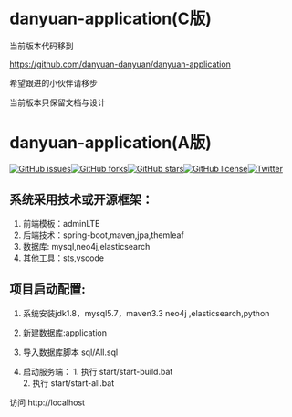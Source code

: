 # danyuan-application(C版) 
当前版本代码移到 

https://github.com/danyuan-danyuan/danyuan-application

希望跟进的小伙伴请移步

当前版本只保留文档与设计


# danyuan-application(A版)

[![GitHub issues](https://img.shields.io/github/issues/514840279/danyuan-application.svg?style=plastic)](https://github.com/514840279/danyuan-application/issues)[![GitHub forks](https://img.shields.io/github/forks/514840279/danyuan-application.svg?style=plastic)](https://github.com/514840279/danyuan-application/network)[![GitHub stars](https://img.shields.io/github/stars/514840279/danyuan-application.svg?style=plastic)](https://github.com/514840279/danyuan-application/stargazers)[![GitHub license](https://img.shields.io/github/license/514840279/danyuan-application.svg?style=plastic)](https://github.com/514840279/danyuan-application/blob/master/LICENSE)[![Twitter](https://img.shields.io/twitter/url/https/github.com/514840279/danyuan-application.svg?style=social&style=plastic)](https://twitter.com/intent/tweet?text=Wow:&url=https%3A%2F%2Fgithub.com%2F514840279%2Fdanyuan-application)

## 系统采用技术或开源框架：

1. 前端模板：adminLTE
2. 后端技术：spring-boot,maven,jpa,themleaf
3. 数据库: mysql,neo4j,elasticsearch
4. 其他工具：sts,vscode

## 项目启动配置:

1. 系统安装jdk1.8，mysql5.7，maven3.3 neo4j ,elasticsearch,python

2. 新建数据库:application

3. 导入数据库脚本 sql/All.sql

4. 启动服务端：
       1. 执行 start/start-build.bat  
       2. 执行 start/start-all.bat 

访问 http://localhost
